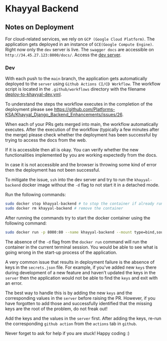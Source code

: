 # Khayyal Backend
## Notes on Deployment
For cloud-related services, we rely on `GCP (Google Cloud Platform)`.
The application gets deployed in an instance of `GCE(Google Compute Engine)`. Right now
only the `dev` server is live. The `swagger docs` are accessible on `http://34.45.27.123:8000/docs/`.
Access the [dev server](http://34.45.27.123:8000/docs/).
### Dev
With each push to the `main` branch, the application gets automatically deployed
to the `server` using `Github Actions CI/CD Workflow`. The workflow script is located in 
the `.github/workflows` directory with the filename
[deploy-to-khayyal-dev.yml](.github/workflows/deploy-to-khayyal-dev.yml). 

To understand the steps the workflow executes in the completion of the 
deployment please see https://github.com/Platforms-KSA/Khayyal_Django_Backend_Enhancements/issues/26.

When each of your PRs gets merged into main, the workflow automatically executes. 
After the execution of the workflow (typically a few minutes after the merge) please
check whether the deployment has been successful by trying to access the docs from
the web. 

If it is accessible then all is okay. You can verify whether the new
functionalities implemented by you are working expectedly from the docs.

In case it is not accessible and the browser is throwing some kind of error then
the deployment has not been successful. 

To mitigate the issue, `ssh` into the dev server and try to run the `khayyal-backend`
docker image without the `-d` flag to not start it in a detached mode. 

Run the following commands:

```bash
sudo docker stop khayyal-backend # to stop the container if already running
sudo docker rm khayyal-backend # remove the container
```

After running the commands try to start the docker container
using the following command:

```bash
sudo docker run -p 8000:80 --name khayyal-backend --mount type=bind,source=/home/khayyal-backend/secrets.json,target=/app/secrets.json --mount type=bind,source=/home/khayyal-backend/logs,target=/app/logs khayyal-backend
```

The absence of the `-d` flag from the `docker run` command will run the container
in the current terminal session. You would be able to see what is going wrong in the
start-up process of the application. 

A very common issue that results in deployment failure is the absence of keys in the `secrets.json`
file. For example, if you've added new `keys` there during development of a new feature
and haven't updated the keys in the `server` then the application would not be
able to find the `keys` and exit with an error. 

The best way to handle this is by adding the new `keys` and the corresponding values
in the `server` before raising the PR. However, if you have forgotten to add those and
successfully identified that the missing keys are the root of the problem, do not freak out!

Add the keys and the values in the `server` first. After adding the keys, re-run
the corresponding `github action` from the `actions` tab in `github`. 

Never forget to ask for help if you are stuck! Happy coding :)



